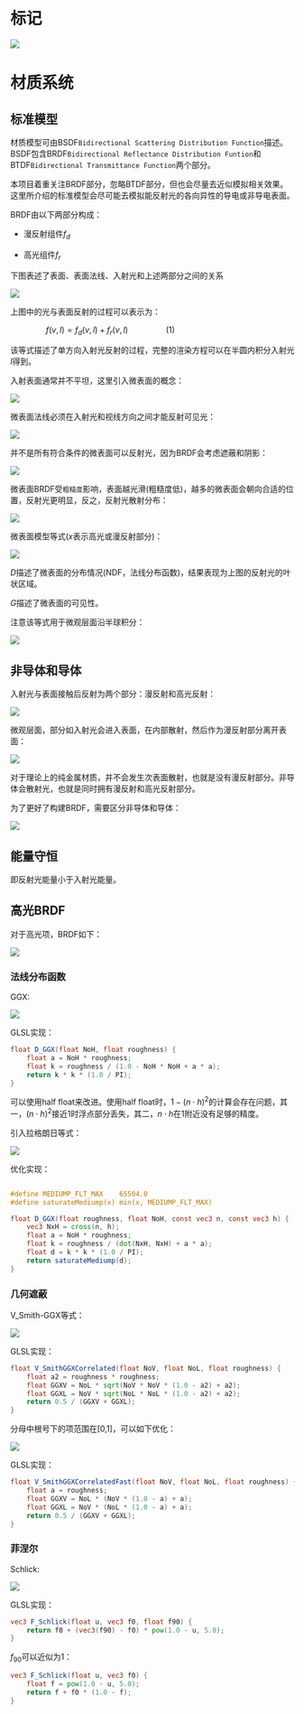 # 标记

![](C:\Users\WIN10\AppData\Roaming\marktext\images\2022-09-06-12-38-02-image.png)

# 材质系统

## 标准模型

材质模型可由BSDF`Bidirectional Scattering Distribution Function`描述。BSDF包含BRDF`Bidirectional Reflectance Distribution Funtion`和BTDF`Bidirectional Transmittance Function`两个部分。

本项目着重关注BRDF部分，忽略BTDF部分，但也会尽量去近似模拟相关效果。这里所介绍的标准模型会尽可能去模拟能反射光的各向异性的导电或非导电表面。

BRDF由以下两部分构成：

- 漫反射组件$f_d$

- 高光组件$f_r$

下图表述了表面、表面法线、入射光和上述两部分之间的关系

![](C:\Users\WIN10\AppData\Roaming\marktext\images\2022-09-06-21-00-49-image.png)

上图中的光与表面反射的过程可以表示为：

                $f(v,l)=f_d(v,l)+f_r(v,l)$                 $(1)$

该等式描述了单方向入射光反射的过程，完整的渲染方程可以在半圆内积分入射光$l$得到。

入射表面通常并不平坦，这里引入微表面的概念：

![](C:\Users\WIN10\AppData\Roaming\marktext\images\2022-09-06-21-09-14-image.png)

微表面法线必须在入射光和视线方向之间才能反射可见光：

![](C:\Users\WIN10\AppData\Roaming\marktext\images\2022-09-06-21-11-01-image.png)

并不是所有符合条件的微表面可以反射光，因为BRDF会考虑遮蔽和阴影：

![](C:\Users\WIN10\AppData\Roaming\marktext\images\2022-09-06-21-12-36-image.png)

微表面BRDF受`粗糙度`影响，表面越光滑(粗糙度低)，越多的微表面会朝向合适的位置，反射光更明显，反之，反射光散射分布：

![](C:\Users\WIN10\AppData\Roaming\marktext\images\2022-09-06-21-16-38-image.png)

微表面模型等式($x$表示高光或漫反射部分)：

![](C:\Users\WIN10\AppData\Roaming\marktext\images\2022-09-06-21-17-45-image.png)

$D$描述了微表面的分布情况(NDF，法线分布函数)，结果表现为上图的反射光的叶状区域。

$G$描述了微表面的可见性。

注意该等式用于微观层面沿半球积分：

![](C:\Users\WIN10\AppData\Roaming\marktext\images\2022-09-06-21-25-07-image.png)

## 非导体和导体

入射光与表面接触后反射为两个部分：漫反射和高光反射：

![](C:\Users\WIN10\AppData\Roaming\marktext\images\2022-09-06-21-29-08-image.png)

微观层面，部分如入射光会进入表面，在内部散射，然后作为漫反射部分离开表面：

![](C:\Users\WIN10\AppData\Roaming\marktext\images\2022-09-06-21-31-16-image.png)

对于理论上的纯金属材质，并不会发生次表面散射，也就是没有漫反射部分。非导体会散射光，也就是同时拥有漫反射和高光反射部分。

为了更好了构建BRDF，需要区分非导体和导体：

![](C:\Users\WIN10\AppData\Roaming\marktext\images\2022-09-06-21-34-36-image.png)

## 能量守恒

即反射光能量小于入射光能量。

## 高光BRDF

对于高光项，BRDF如下：

![](C:\Users\WIN10\AppData\Roaming\marktext\images\2022-09-06-21-38-45-image.png)

### 法线分布函数

GGX:

![](C:\Users\WIN10\AppData\Roaming\marktext\images\2022-09-06-21-39-59-image.png)

GLSL实现：

```glsl
float D_GGX(float NoH, float roughness) {
    float a = NoH * roughness;
    float k = roughness / (1.0 - NoH * NoH + a * a);
    return k * k * (1.0 / PI);
}
```

可以使用half float来改进。使用half float时，$1-(n\cdot h)^2$的计算会存在问题，其一，$(n\cdot h)^2$接近1时浮点部分丢失，其二，$n\cdot h$在1附近没有足够的精度。

引入拉格朗日等式：

![](C:\Users\WIN10\AppData\Roaming\marktext\images\2022-09-06-21-46-25-image.png)

优化实现：

```glsl

#define MEDIUMP_FLT_MAX    65504.0
#define saturateMediump(x) min(x, MEDIUMP_FLT_MAX)

float D_GGX(float roughness, float NoH, const vec3 n, const vec3 h) {
    vec3 NxH = cross(n, h);
    float a = NoH * roughness;
    float k = roughness / (dot(NxH, NxH) + a * a);
    float d = k * k * (1.0 / PI);
    return saturateMediump(d);
}
```

### 几何遮蔽

V_Smith-GGX等式：

![](C:\Users\WIN10\AppData\Roaming\marktext\images\2022-09-06-21-50-46-image.png)

GLSL实现：

```glsl
float V_SmithGGXCorrelated(float NoV, float NoL, float roughness) {
    float a2 = roughness * roughness;
    float GGXV = NoL * sqrt(NoV * NoV * (1.0 - a2) + a2);
    float GGXL = NoV * sqrt(NoL * NoL * (1.0 - a2) + a2);
    return 0.5 / (GGXV + GGXL);
}
```

分母中根号下的项范围在[0,1]，可以如下优化：

![](C:\Users\WIN10\AppData\Roaming\marktext\images\2022-09-06-21-53-03-image.png)

GLSL实现：

```glsl
float V_SmithGGXCorrelatedFast(float NoV, float NoL, float roughness) {
    float a = roughness;
    float GGXV = NoL * (NoV * (1.0 - a) + a);
    float GGXL = NoV * (NoL * (1.0 - a) + a);
    return 0.5 / (GGXV + GGXL);
}
```

### 菲涅尔

Schlick:

![](C:\Users\WIN10\AppData\Roaming\marktext\images\2022-09-06-21-55-00-image.png)

GLSL实现：

```glsl
vec3 F_Schlick(float u, vec3 f0, float f90) {
    return f0 + (vec3(f90) - f0) * pow(1.0 - u, 5.0);
}
```

$f_{90}$可以近似为1：

```glsl
vec3 F_Schlick(float u, vec3 f0) {
    float f = pow(1.0 - u, 5.0);
    return f + f0 * (1.0 - f);
}
```








